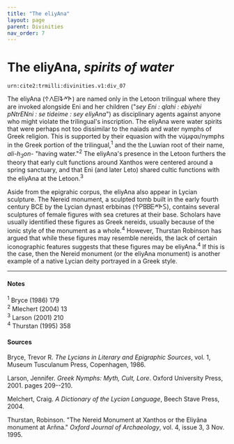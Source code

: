 ```yaml
---
title: "The eliyAna"
layout: page
parent: Divinities
nav_order: 7
---
```


# The eliyAna, *spirits of water*

`urn:cite2:trmilli:divinities.v1:div_07`

The eliyAna (𐊁𐊍𐊆𐊊𐊙𐊏𐊀) are named only in the Letoon trilingual where they are invoked alongside Eni and her children ("*sey Eni : qlahi : ebiyehi pNtrENni : se tideime : sey eliyAna*") as disciplinary agents against anyone who might violate the trilingual's inscription. The eliyAna were water spirits that were perhaps not too dissimilar to the naiads and water nymphs of Greek religion. This is supported by their equasion with the νύμφαι/nymphs in the Greek portion of the trilingual,<sup>1</sup> and the the Luwian root of their name, *ali-h<sub>3</sub>on-* "having water."<sup>2</sup> The eliyAna's presence in the Letoon furthers the theory that early cult functions around Xanthos were centered around a spring sanctuary, and that Eni (and later Leto) shared cultic functions with the eliyAna at the Letoon.<sup>3</sup>

Aside from the epigrahic corpus, the eliyAna also appear in Lycian sculpture. The Nereid monument, a sculpted tomb built in the early fourth century BCE by the Lycian dynast erbbinas (𐊁𐊕𐊂𐊂𐊆𐊏𐊀𐊖), contains several sculptures of female figures with sea cretures at their base. Scholars have usually identified these figures as Greek nereids, usually because of the ionic style of the monument as a whole.<sup>4</sup> However, Thurstan Robinson has argued that while these figures may resemble nereids, the lack of certain iconographic features suggests that these figures may be eliyAna.<sup>4</sup> If this is the case, then the Nereid monument (or the eliyAna monument) is another example of a native Lycian deity portrayed in a Greek style.   


---------------
#### Notes
<sup>1</sup> Bryce (1986) 179<br>
<sup>2</sup> Mlechert (2004) 13<br>
<sup>3</sup> Larson (2001) 210<br>
<sup>4</sup> Thurstan (1995) 358<br>

#### Sources
Bryce, Trevor R. *The Lycians in Literary and Epigraphic Sources*, vol. 1, Museum Tusculanum Press, Copenhagen, 1986.

Larson, Jennifer. *Greek Nymphs: Myth, Cult, Lore*. Oxford University Press, 2001. pages 209--210.

Melchert, Craig. *A Dictionary of the Lycian Language*, Beech Stave Press, 2004. 

Thurstan, Robinson. "The Nereid Monument at Xanthos or the Eliyãna monument at Arñna." *Oxford Journal of Archaeology*, vol. 4, issue 3, 3 Nov. 1995.
